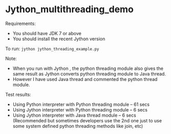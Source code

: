 # Jython_multithreading_demo

Requirements:
-	You should have JDK 7 or above
-	You should install the recent Jython version

To run:
        `jython jython_threading_example.py`

Note:
-	When you run with Jython , the python threading module also gives the same result as Jython converts python threading module to Java thread.
-	However I have used Java thread and commented the python thread module.

Test results:
-	Using Python interpreter with Python threading module – 61 secs
-	Using Jython interpreter with Python threading module – 6 secs
-	Using Jython interpreter with Java thread module – 6 secs (Recommended but sometimes developers use the 2nd one just to use some system defined python threading methods like join, etc)

